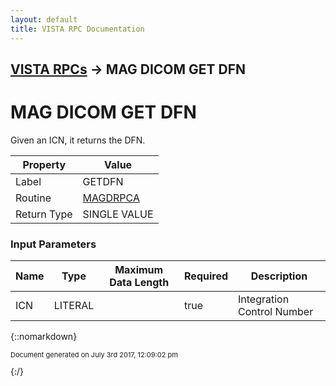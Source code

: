 ```yaml
---
layout: default
title: VISTA RPC Documentation
---
```


## [VISTA RPCs](TableOfContents) &#8594; MAG DICOM GET DFN
# MAG DICOM GET DFN

Given an ICN, it returns the DFN.

Property | Value
--- | ---
Label | GETDFN
Routine | [MAGDRPCA](http://code.osehra.org/dox/Routine_MAGDRPCA_source.html)
Return Type | SINGLE VALUE


### Input Parameters

Name | Type | Maximum Data Length | Required | Description
--- | --- | --- | --- | ---
ICN | LITERAL |  | true | Integration Control Number



{::nomarkdown} <br/><p style="font-size: 11px">Document generated on July 3rd 2017, 12:09:02 pm</p>{:/}